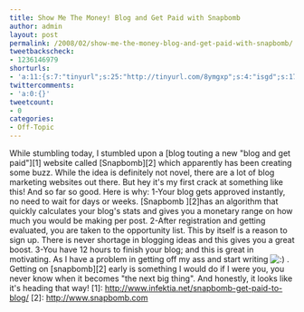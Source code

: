 ```yaml
---
title: Show Me The Money! Blog and Get Paid with Snapbomb
author: admin
layout: post
permalink: /2008/02/show-me-the-money-blog-and-get-paid-with-snapbomb/
tweetbackscheck:
- 1236146979
shorturls:
- 'a:11:{s:7:"tinyurl";s:25:"http://tinyurl.com/8ymgxp";s:4:"isgd";s:17:"http://is.gd/fmyV";s:5:"bitly";s:19:"http://bit.ly/15PvV";s:5:"snipr";s:22:"http://snipr.com/9t2ze";s:5:"snurl";s:22:"http://snurl.com/9t2ze";s:7:"snipurl";s:24:"http://snipurl.com/9t2ze";s:4:"trim";s:17:"http://tr.im/4fau";s:5:"adjix";s:207:"(10 Jan 2008 temporary restriction: API requires valid partnerID or partnerEmail key in request. Contact us if this affects you.) Invalid Adjix request. API documentation @ http://web.adjix.com/AdjixAPI.html";s:4:"advu";s:203:"(10 Jan 2008 temporary restriction: API requires valid partnerID or partnerEmail key in request. Contact us if this affects you.) Invalid Adjix request. API documentation @ http://web.ad.vu/AdjixAPI.html";s:4:"zima";s:19:"http://zi.ma/834fed";s:9:"permalink";s:77:"http://hehe2.net/off-topic/show-me-the-money-blog-and-get-paid-with-snapbomb/";}'
twittercomments:
- 'a:0:{}'
tweetcount:
- 0
categories:
- Off-Topic
---
```

While stumbling today, I stumbled upon a \[blog touting a new "blog and get paid"\]\[1\] website called \[Snapbomb\]\[2\] which apparently has been creating some buzz. While the idea is definitely not novel, there are a lot of blog marketing websites out there. But hey it's my first crack at something like this! And so far so good. Here is why:
1-Your blog gets approved instantly, no need to wait for days or weeks. \[Snapbomb \]\[2\]has an algorithm that quickly calculates your blog's stats and gives you a monetary range on how much you would be making per post.
2-After registration and getting evaluated, you are taken to the opportunity list. This by itself is a reason to sign up. There is never shortage in blogging ideas and this gives you a great boost.
3-You have 12 hours to finish your blog; and this is great in motivating. As I have a problem in getting off my ass and start writing ![:)](http://192.168.1.2/blog2/wp-includes/images/smilies/icon_smile.gif) .
Getting on \[snapbomb\]\[2\] early is something I would do if I were you, you never know when it becomes "the next big thing". And honestly, it looks like it's heading that way!
\[1\]: http://www.infektia.net/snapbomb-get-paid-to-blog/
\[2\]: http://www.snapbomb.com